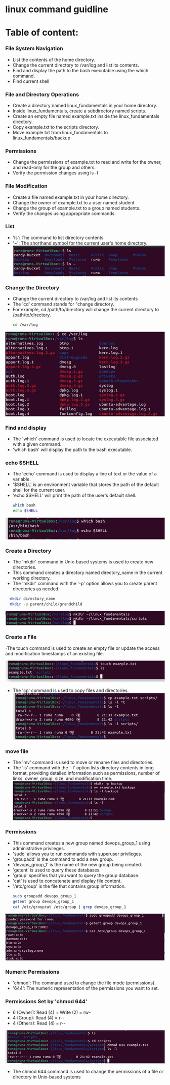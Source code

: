 # linux command guidline


# Table of content:
### File System Navigation

- List the contents of the home directory.
- Change the current directory to /var/log and list its contents.
- Find and display the path to the bash executable using the which command.
- Find current shell

### File and Directory Operations
- Create a directory named linux_fundamentals in your home directory.
- Inside linux_fundamentals, create a subdirectory named scripts.
- Create an empty file named example.txt inside the linux_fundamentals directory.
- Copy example.txt to the scripts directory.
- Move example.txt from linux_fundamentals to linux_fundamentals/backup

### Permissions
- Change the permissions of example.txt to read and write for the owner, and read-only for the group and others.
- Verify the permission changes using ls -l
  
### File Modification
- Create a file named example.txt in your home directory.
- Change the owner of example.txt to a user named student
- Change the group of example.txt to a group named students.
- Verify the changes using appropriate commands.

### List
- 'ls': The command to list directory contents.
- '~': The shorthand symbol for the current user's home directory.
![List](img/1.1.JPG)

### Change the Directory
- Change the current directory to /var/log and list its contents
- The 'cd' command stands for "change directory.
- For example, cd /path/to/directory will change the current directory to /path/to/directory.
  ```bash
  cd /var/log
  ```
![Change the Directory](img/1.2.JPG)

### Find and display
- The 'which' command is used to locate the executable file associated with a given command.
- 'which bash' will display the path to the bash executable.

### echo $SHELL
- The 'echo' command is used to display a line of text or the value of a variable.
- '$SHELL' is an environment variable that stores the path of the default shell for the current user.
- 'echo $SHELL' will print the path of the user's default shell.
  ```bash
  which bash
  echo $SHELL
  ```
![Find and display](img/1.3.JPG)

### Create a Directory
- The 'mkdir' command in Unix-based systems is used to create new directories. 
- This command creates a directory named directory_name in the current working directory.
- The 'mkdir' command with the '-p' option allows you to create parent directories as needed.
``` bash
  mkdir directory_name
  mkdir -p parent/child/grandchild
```
![Create a Directory](img/2.1.JPG)

### Create a File
-The touch command is used to create an empty file or update the access and modification timestamps of an existing file.

![Create a File](img/2.2.JPG)

- The 'cp' command is used to copy files and directories.
![copy files](img/2.3.JPG)

### move file
- The 'mv' command is used to move or rename files and directories.
- The 'ls' command with the '-l' option lists directory contents in long format, providing detailed information such as permissions, number of links, owner, group, size, and modification time.
![move file](img/2.4.JPG)

### Permissions

- This command creates a new group named devops_group_1 using administrative privileges.
- 'sudo' allows you to run commands with superuser privileges.
- 'groupadd' is the command to add a new group.
- 'devops_group_1' is the name of the new group being created.
- 'getent' is used to query these databases.
- 'group' specifies that you want to query the group database.
- 'cat' is used to concatenate and display file content.
- '/etc/group' is the file that contains group information.
  ```bash
  sudo groupadd devops_group_1
  getent group devops_group_1
  cat /etc/groupcat /etc/group | grep devops_group_1
  ```
![Permissions](img/3.1.JPG)

### Numeric Permissions

- 'chmod': The command used to change the file mode (permissions).
- '644': The numeric representation of the permissions you want to set.
### Permissions Set by 'chmod 644'
- 6 (Owner): Read (4) + Write (2) = rw-
- 4 (Group): Read (4) = r--
- 4 (Others): Read (4) = r--

![Numeric Permissions](img/3.2.JPG)

- The chmod 644 command is used to change the permissions of a file or directory in Unix-based systems


